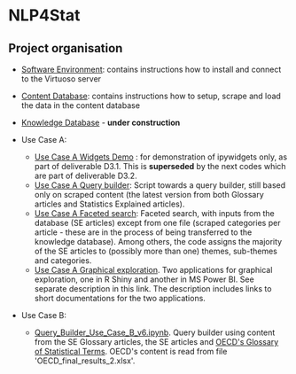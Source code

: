 # NLP4Stat
## Project organisation
- [Software Environment](Software%20Environment): contains instructions how to install and connect to the Virtuoso server 
- [Content Database](Content%20Database): contains instructions how to setup, scrape and load the data in the content database 
- [Knowledge Database](Content%20Database) - **under construction**
- Use Case A:
    - [Use Case A Widgets Demo](Use%20Case%20A/Use%20Case%20A%20Widgets%20Demo) : for demonstration of ipywidgets only, as part of deliverable D3.1. This is **superseded** by the next codes which are part of deliverable D3.2. 
    - [Use Case A Query builder](Use%20Case%20A/Use%20Case%20A%20Query%20builder): Script towards a query builder, still based only on scraped content (the latest version from both Glossary articles and Statistics Explained articles). 
    - [Use Case A Faceted search](Use%20Case%20A/Use%20Case%20A%20Faceted%20search): Faceted search, with inputs from the database (SE articles) except from one file (scraped categories per article - these are in the process of being transferred to the knowledge database). Among others, the code assigns the majority of the SE articles to (possibly more than one) themes, sub-themes and categories.
    - [Use Case A Graphical exploration](Use%20Case%20A/Use%20Case%20A%20Graphical%20exploration). Two applications for graphical exploration, one in R Shiny and another in MS Power BI. See separate description in this link. The description includes links to short documentations for the two applications.

- Use Case B:
     - [Query_Builder_Use_Case_B_v6.ipynb](https://github.com/eurostat/NLP4Stat/blob/testing/Use%20case%20B/Query_Builder_Use_Case_B_v6.ipynb). Query builder using content from the SE Glossary articles, the SE articles and [OECD's Glossary of Statistical Terms](https://stats.oecd.org/glossary/). OECD's content is read from file 'OECD_final_results_2.xlsx'.

